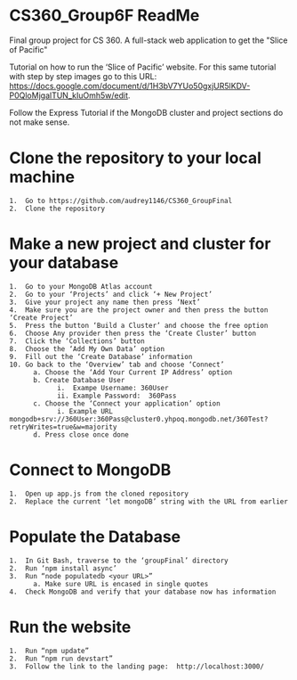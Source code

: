 # CS360_Group6F ReadMe
Final group project for CS 360. A full-stack web application to get the "Slice of Pacific"

Tutorial on how to run the ‘Slice of Pacific’ website. For this same tutorial with step by step images go to this URL: https://docs.google.com/document/d/1H3bV7YUo50gxjUR5lKDV-P0QloMjgalTUN_kIuOmh5w/edit.

Follow the Express Tutorial if the MongoDB cluster and project sections do not make sense.

# Clone the repository to your local machine
    1.  Go to https://github.com/audrey1146/CS360_GroupFinal 
    2.  Clone the repository

# Make a new project and cluster for your database
    1.  Go to your MongoDB Atlas account
    2.  Go to your ‘Projects’ and click ‘+ New Project’
    3.  Give your project any name then press ‘Next’
    4.  Make sure you are the project owner and then press the button ‘Create Project’
    5.  Press the button ‘Build a Cluster’ and choose the free option
    6.  Choose Any provider then press the ‘Create Cluster’ button
    7.  Click the ‘Collections’ button
    8.  Choose the ‘Add My Own Data’ option
    9.  Fill out the ‘Create Database’ information
    10. Go back to the ‘Overview’ tab and choose ‘Connect’
          a. Choose the ‘Add Your Current IP Address’ option
          b. Create Database User
                i.  Exampe Username: 360User
                ii. Example Password:  360Pass
          c. Choose the ‘Connect your application’ option
                i. Example URL mongodb+srv://360User:360Pass@cluster0.yhpoq.mongodb.net/360Test?retryWrites=true&w=majority
          d. Press close once done

# Connect to MongoDB
    1.  Open up app.js from the cloned repository 
    2.  Replace the current ‘let mongoDB’ string with the URL from earlier

# Populate the Database
    1.  In Git Bash, traverse to the ‘groupFinal’ directory
    2.  Run ‘npm install async’
    3.  Run “node populatedb <your URL>”
          a. Make sure URL is encased in single quotes 
    4.  Check MongoDB and verify that your database now has information
    
# Run the website
    1.  Run “npm update”
    2.  Run “npm run devstart”
    3.  Follow the link to the landing page:  http://localhost:3000/ 
